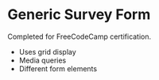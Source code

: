 # Generic Survey Form 
Completed for FreeCodeCamp certification.
* Uses grid display
* Media queries
* Different form elements
